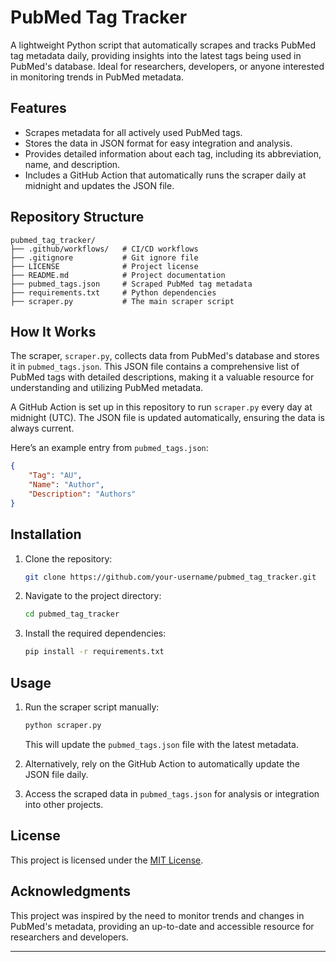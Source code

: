 # PubMed Tag Tracker

A lightweight Python script that automatically scrapes and tracks PubMed tag metadata daily, providing insights into the latest tags being used in PubMed's database. Ideal for researchers, developers, or anyone interested in monitoring trends in PubMed metadata.

## Features

- Scrapes metadata for all actively used PubMed tags.
- Stores the data in JSON format for easy integration and analysis.
- Provides detailed information about each tag, including its abbreviation, name, and description.
- Includes a GitHub Action that automatically runs the scraper daily at midnight and updates the JSON file.

## Repository Structure

```
pubmed_tag_tracker/
├── .github/workflows/   # CI/CD workflows
├── .gitignore           # Git ignore file
├── LICENSE              # Project license
├── README.md            # Project documentation
├── pubmed_tags.json     # Scraped PubMed tag metadata
├── requirements.txt     # Python dependencies
├── scraper.py           # The main scraper script
```

## How It Works

The scraper, `scraper.py`, collects data from PubMed's database and stores it in `pubmed_tags.json`. This JSON file contains a comprehensive list of PubMed tags with detailed descriptions, making it a valuable resource for understanding and utilizing PubMed metadata.

A GitHub Action is set up in this repository to run `scraper.py` every day at midnight (UTC). The JSON file is updated automatically, ensuring the data is always current.

Here’s an example entry from `pubmed_tags.json`:

```json
{
    "Tag": "AU",
    "Name": "Author",
    "Description": "Authors"
}
```

## Installation

1. Clone the repository:
   ```bash
   git clone https://github.com/your-username/pubmed_tag_tracker.git
   ```
2. Navigate to the project directory:
   ```bash
   cd pubmed_tag_tracker
   ```
3. Install the required dependencies:
   ```bash
   pip install -r requirements.txt
   ```

## Usage

1. Run the scraper script manually:
   ```bash
   python scraper.py
   ```
   This will update the `pubmed_tags.json` file with the latest metadata.

2. Alternatively, rely on the GitHub Action to automatically update the JSON file daily.

3. Access the scraped data in `pubmed_tags.json` for analysis or integration into other projects.

## License

This project is licensed under the [MIT License](LICENSE).

## Acknowledgments

This project was inspired by the need to monitor trends and changes in PubMed's metadata, providing an up-to-date and accessible resource for researchers and developers.

---
